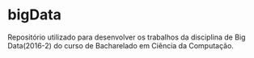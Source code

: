 # bigData

Repositório utilizado para desenvolver os trabalhos da disciplina de Big Data(2016-2) do curso de Bacharelado em Ciência da Computação.

